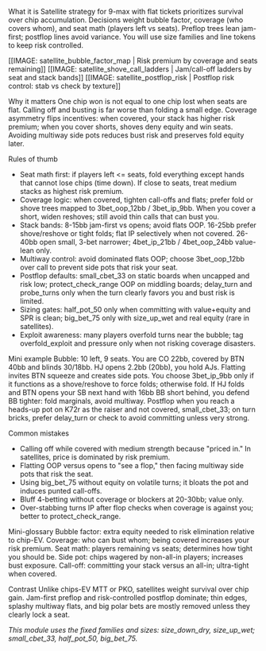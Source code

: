 What it is
Satellite strategy for 9-max with flat tickets prioritizes survival over chip accumulation. Decisions weight bubble factor, coverage (who covers whom), and seat math (players left vs seats). Preflop trees lean jam-first; postflop lines avoid variance. You will use size families and line tokens to keep risk controlled.

[[IMAGE: satellite_bubble_factor_map | Risk premium by coverage and seats remaining]]
[[IMAGE: satellite_shove_call_ladders | Jam/call-off ladders by seat and stack bands]]
[[IMAGE: satellite_postflop_risk | Postflop risk control: stab vs check by texture]]

Why it matters
One chip won is not equal to one chip lost when seats are flat. Calling off and busting is far worse than folding a small edge. Coverage asymmetry flips incentives: when covered, your stack has higher risk premium; when you cover shorts, shoves deny equity and win seats. Avoiding multiway side pots reduces bust risk and preserves fold equity later.

Rules of thumb
- Seat math first: if players left <= seats, fold everything except hands that cannot lose chips (time down). If close to seats, treat medium stacks as highest risk premium.
- Coverage logic: when covered, tighten call-offs and flats; prefer fold or shove trees mapped to 3bet_oop_12bb / 3bet_ip_9bb. When you cover a short, widen reshoves; still avoid thin calls that can bust you.
- Stack bands: 8-15bb jam-first vs opens; avoid flats OOP. 16-25bb prefer shove/reshove or tight folds; flat IP selectively when not covered. 26-40bb open small, 3-bet narrower; 4bet_ip_21bb / 4bet_oop_24bb value-lean only.
- Multiway control: avoid dominated flats OOP; choose 3bet_oop_12bb over call to prevent side pots that risk your seat.
- Postflop defaults: small_cbet_33 on static boards when uncapped and risk low; protect_check_range OOP on middling boards; delay_turn and probe_turns only when the turn clearly favors you and bust risk is limited.
- Sizing gates: half_pot_50 only when committing with value+equity and SPR is clean; big_bet_75 only with size_up_wet and real equity (rare in satellites).
- Exploit awareness: many players overfold turns near the bubble; tag overfold_exploit and pressure only when not risking coverage disasters.

Mini example
Bubble: 10 left, 9 seats. You are CO 22bb, covered by BTN 40bb and blinds 30/18bb. HJ opens 2.2bb (20bb), you hold AJs. Flatting invites BTN squeeze and creates side pots. You choose 3bet_ip_9bb only if it functions as a shove/reshove to force folds; otherwise fold. If HJ folds and BTN opens your SB next hand with 16bb BB short behind, you defend BB tighter: fold marginals, avoid multiway. Postflop when you reach a heads-up pot on K72r as the raiser and not covered, small_cbet_33; on turn bricks, prefer delay_turn or check to avoid committing unless very strong.

Common mistakes
- Calling off while covered with medium strength because "priced in." In satellites, price is dominated by risk premium.
- Flatting OOP versus opens to "see a flop," then facing multiway side pots that risk the seat.
- Using big_bet_75 without equity on volatile turns; it bloats the pot and induces punted call-offs.
- Bluff 4-betting without coverage or blockers at 20-30bb; value only.
- Over-stabbing turns IP after flop checks when coverage is against you; better to protect_check_range.

Mini-glossary
Bubble factor: extra equity needed to risk elimination relative to chip-EV.
Coverage: who can bust whom; being covered increases your risk premium.
Seat math: players remaining vs seats; determines how tight you should be.
Side pot: chips wagered by non-all-in players; increases bust exposure.
Call-off: committing your stack versus an all-in; ultra-tight when covered.

Contrast
Unlike chips-EV MTT or PKO, satellites weight survival over chip gain. Jam-first preflop and risk-controlled postflop dominate; thin edges, splashy multiway flats, and big polar bets are mostly removed unless they clearly lock a seat.

_This module uses the fixed families and sizes: size_down_dry, size_up_wet; small_cbet_33, half_pot_50, big_bet_75._
